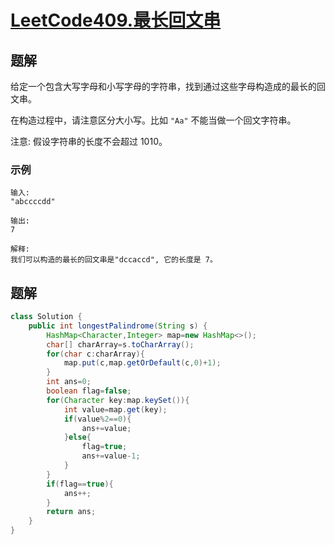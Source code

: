 # [LeetCode409.最长回文串](https://leetcode-cn.com/problems/longest-palindrome/)
## 题解
给定一个包含大写字母和小写字母的字符串，找到通过这些字母构造成的最长的回文串。

在构造过程中，请注意区分大小写。比如 `"Aa"` 不能当做一个回文字符串。

注意:
假设字符串的长度不会超过 1010。

### 示例
```
输入:
"abccccdd"

输出:
7

解释:
我们可以构造的最长的回文串是"dccaccd", 它的长度是 7。
```
## 题解
```java
class Solution {
    public int longestPalindrome(String s) {
        HashMap<Character,Integer> map=new HashMap<>();
        char[] charArray=s.toCharArray();
        for(char c:charArray){
            map.put(c,map.getOrDefault(c,0)+1);
        }
        int ans=0;
        boolean flag=false;
        for(Character key:map.keySet()){
            int value=map.get(key);
            if(value%2==0){
                ans+=value;
            }else{
                flag=true;
                ans+=value-1;
            }
        }
        if(flag==true){
            ans++;
        }
        return ans;
    }
}
```
